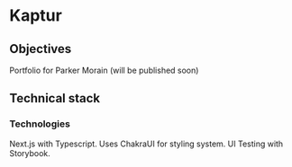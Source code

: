 # Kaptur

## Objectives

Portfolio for Parker Morain (will be published soon)

## Technical stack


### Technologies

Next.js with Typescript.
Uses ChakraUI for styling system.
UI Testing with Storybook.


